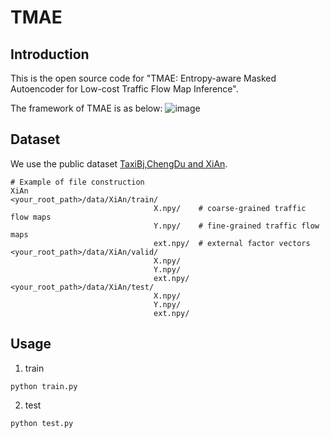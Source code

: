 # TMAE
## Introduction

This is the open source code for "TMAE: Entropy-aware Masked Autoencoder for Low-cost Traffic Flow Map Inference".

The framework of TMAE is as below:
![image](https://github.com/user-attachments/assets/89a63e17-1292-4482-ad34-7fb428ecf4c6)

## Dataset
We use the public dataset [TaxiBj](https://github.com/yoshall/UrbanFM/tree/master/data),[ChengDu and XiAn](https://github.com/luimoli/RATFM/tree/master/data).
```
# Example of file construction 
XiAn
<your_root_path>/data/XiAn/train/
                                X.npy/    # coarse-grained traffic flow maps
                                Y.npy/    # fine-grained traffic flow maps
                                ext.npy/  # external factor vectors
<your_root_path>/data/XiAn/valid/
                                X.npy/    
                                Y.npy/    
                                ext.npy/  
<your_root_path>/data/XiAn/test/
                                X.npy/    
                                Y.npy/    
                                ext.npy/  
```
## Usage
1. train
```
python train.py
```

2. test
```
python test.py
```
